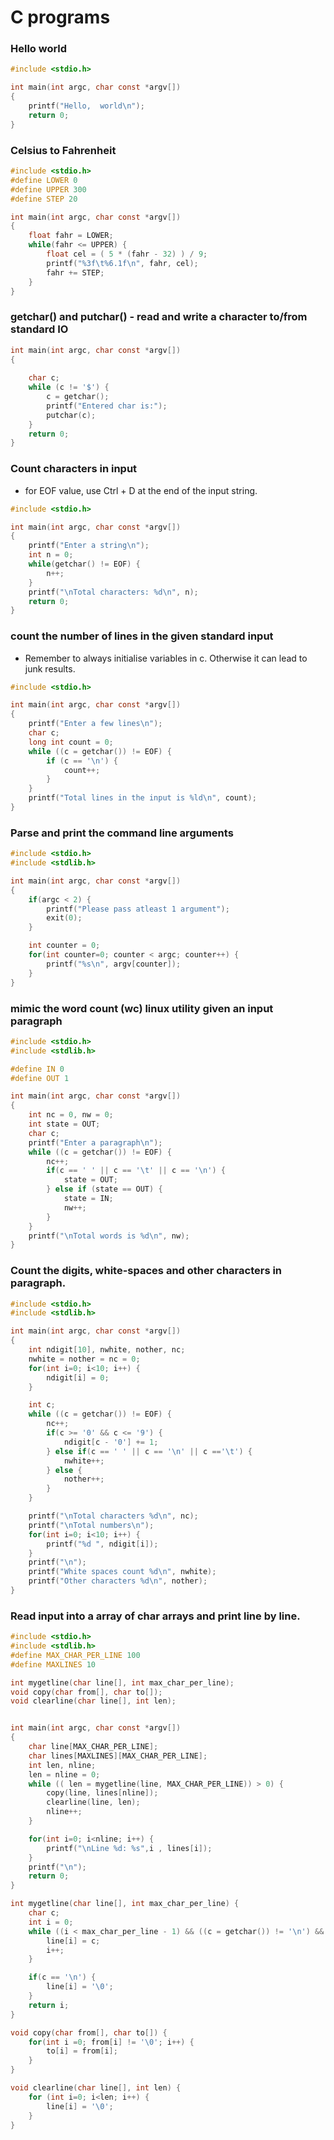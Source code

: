 
# C programs

### Hello world
```c
#include <stdio.h>

int main(int argc, char const *argv[])
{
	printf("Hello,  world\n");
	return 0;
}
```

### Celsius to Fahrenheit
```c
#include <stdio.h>
#define LOWER 0
#define UPPER 300
#define STEP 20

int main(int argc, char const *argv[])
{
	float fahr = LOWER;
	while(fahr <= UPPER) {
		float cel = ( 5 * (fahr - 32) ) / 9;
		printf("%3f\t%6.1f\n", fahr, cel);
		fahr += STEP;
	}	
}
```

### getchar() and putchar() - read and write a character to/from standard IO
```c
int main(int argc, char const *argv[])
{
	
	char c;
	while (c != '$') {
		c = getchar();
		printf("Entered char is:");
		putchar(c);
	}
	return 0;
}
```

### Count characters in input
 - for EOF value, use Ctrl + D at the end of the input string.
```c
#include <stdio.h>

int main(int argc, char const *argv[])
{
	printf("Enter a string\n");
	int n = 0;
	while(getchar() != EOF) {
		n++;
	}
	printf("\nTotal characters: %d\n", n);
	return 0;
}
```

### count the number of lines in the given standard input
- Remember to always initialise variables in c. Otherwise it can lead to junk results.
```c
#include <stdio.h>

int main(int argc, char const *argv[])
{
	printf("Enter a few lines\n");
	char c;
	long int count = 0;
	while ((c = getchar()) != EOF) {
		if (c == '\n') {
			count++;
		}
	}
	printf("Total lines in the input is %ld\n", count);
}
```

### Parse and print the command line arguments
```c
#include <stdio.h>
#include <stdlib.h>

int main(int argc, char const *argv[])
{
	if(argc < 2) {
		printf("Please pass atleast 1 argument");
		exit(0);
	}

	int counter = 0;
	for(int counter=0; counter < argc; counter++) {
		printf("%s\n", argv[counter]);
	}
}
```

### mimic the word count (wc) linux utility given an input paragraph
```c
#include <stdio.h>
#include <stdlib.h>

#define IN 0
#define OUT 1

int main(int argc, char const *argv[])
{
	int nc = 0, nw = 0;
	int state = OUT;
	char c;
	printf("Enter a paragraph\n");
	while ((c = getchar()) != EOF) {
		nc++;
		if(c == ' ' || c == '\t' || c == '\n') {
			state = OUT;
		} else if (state == OUT) {
			state = IN;
			nw++;
		}
	}
	printf("\nTotal words is %d\n", nw);
}
```

### Count the digits, white-spaces and other characters in paragraph.
```c
#include <stdio.h>
#include <stdlib.h>

int main(int argc, char const *argv[])
{
	int ndigit[10], nwhite, nother, nc;
	nwhite = nother = nc = 0;
	for(int i=0; i<10; i++) {
		ndigit[i] = 0;
	}

	int c;
	while ((c = getchar()) != EOF) {
		nc++;
		if(c >= '0' && c <= '9') {
			ndigit[c - '0'] += 1;
		} else if(c == ' ' || c == '\n' || c =='\t') {
			nwhite++;
		} else {
			nother++;
		} 
	}

	printf("\nTotal characters %d\n", nc);
	printf("\nTotal numbers\n");
	for(int i=0; i<10; i++) {
		printf("%d ", ndigit[i]);
	}
	printf("\n");
	printf("White spaces count %d\n", nwhite);
	printf("Other characters %d\n", nother);
}
```

### Read input into a array of char arrays and print line by line.
```c
#include <stdio.h>
#include <stdlib.h>
#define MAX_CHAR_PER_LINE 100
#define MAXLINES 10

int mygetline(char line[], int max_char_per_line);
void copy(char from[], char to[]);
void clearline(char line[], int len);


int main(int argc, char const *argv[])
{
	char line[MAX_CHAR_PER_LINE];
	char lines[MAXLINES][MAX_CHAR_PER_LINE];
	int len, nline;
	len = nline = 0;
	while (( len = mygetline(line, MAX_CHAR_PER_LINE)) > 0) {
		copy(line, lines[nline]);
		clearline(line, len);
		nline++;
	}

	for(int i=0; i<nline; i++) {
		printf("\nLine %d: %s",i , lines[i]);
	}
	printf("\n");
	return 0;
}

int mygetline(char line[], int max_char_per_line) {
	char c;
	int i = 0;
	while ((i < max_char_per_line - 1) && ((c = getchar()) != '\n') && c != EOF) {
		line[i] = c;
		i++;
	}

	if(c == '\n') {
		line[i] = '\0';
	}
	return i;
}

void copy(char from[], char to[]) {
	for(int i =0; from[i] != '\0'; i++) {
		to[i] = from[i];
	}
}

void clearline(char line[], int len) {
	for (int i=0; i<len; i++) {
		line[i] = '\0';
	}
}
```